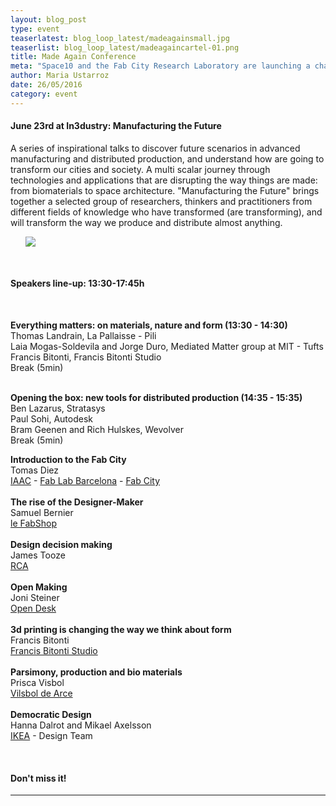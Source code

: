 ```yaml
---
layout: blog_post
type: event
teaserlatest: blog_loop_latest/madeagainsmall.jpg
teaserlist: blog_loop_latest/madeagaincartel-01.png
title: Made Again Conference
meta: "Space10 and the Fab City Research Laboratory are launching a challenge for our designers and makers to reflect and act on how and why we make things."
author: Maria Ustarroz
date: 26/05/2016
category: event
---
```



<h4>June 23rd at In3dustry: Manufacturing the Future</h4>


A series of inspirational talks to discover future scenarios in advanced manufacturing and distributed production, and understand how are going to transform our cities and society. A multi scalar journey through technologies and applications that are disrupting the way things are made: from biomaterials to space architecture. "Manufacturing the Future" brings together a selected group of researchers, thinkers and practitioners from different fields of knowledge who have transformed (are transforming), and will transform the way we produce and distribute almost anything.
<br>



<ul><img src= "http://www.fablabbcn.org/img/blog/blog_loop_latest/madeagaincartel-01.png" align="middle"></ul>



<br>
<h4>Speakers line-up: 13:30-17:45h</h4><br>

<b>Everything matters: on materials, nature and form (13:30 - 14:30)</b><br>
Thomas Landrain, La Pallaisse -  Pili<br>
Laia Mogas-Soldevila and Jorge Duro, Mediated Matter group at MIT - Tufts<br>
Francis Bitonti, Francis Bitonti Studio <br>
Break (5min)<br>
<br>

<b>Opening the box: new tools for distributed production (14:35 - 15:35)</b><br>
Ben Lazarus, Stratasys <br>
Paul Sohi, Autodesk <br>
Bram Geenen and Rich Hulskes, Wevolver<br>
Break (5min)<br>




<b>Introduction to the Fab City<br></b>
Tomas Diez <br>
<a href="http://www.iaac.net" target="_blank">IAAC</a> - <a href="http://www.fablabbcn.org" target="_blank">Fab Lab Barcelona</a> - <a href="http://www.fab.city" target="_blank">Fab City</a><br>
<br>
<b>The rise of the Designer-Maker<br></b>
Samuel Bernier<br>
<a href="http://www.behance.net/samuelbernier" target="_blank">le FabShop</a> <br>
<br>
<b>Design decision making<br></b>
James Tooze<br>
<a href="http://www.jamestooze.com" target="_blank">RCA</a><br>
<br>
<b>Open Making<br></b>
Joni Steiner<br>
<a href="http://www.opendesk.cc" target="_blank">Open Desk</a><br>
<br>
<b>3d printing is changing
the way we think about form<br></b>
Francis Bitonti<br>
<a href="http://www.francisbitonti.com" target="_blank">Francis Bitonti Studio</a><br>
<br>
<b>Parsimony, production
and bio materials</b><br>
Prisca Visbol<br>
<a href="http://www.priscavilsbol.com" target="_blank">Vilsbol de Arce</a><br>
<br>
<b>Democratic Design </b><br>
Hanna Dalrot and Mikael Axelsson<br>
<a href="http://www.ikea.com" target="_blank">IKEA</a> - Design Team<br>


<br>
<h4>Don't miss it!</h4>


---